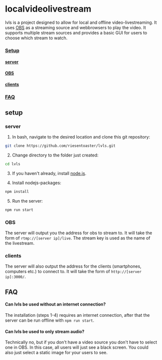# localvideolivestream

lvls is a project designed to allow for local and offline video-livestreaming. It uses [OBS](www.obsproject.com) as a streaming source and webbrowsers to play the video. It supports multiple stream sources and provides a basic GUI for users to choose which stream to watch.

### [Setup]()
#### [server]()
#### [OBS]()
#### [clients]()
### [FAQ]()

## setup

### server

1) In bash, navigate to the desired location and clone this git repository: 

```bash
git clone https://github.com/riesentoaster/lvls.git
```

2) Change directory to the folder just created:
```bash
cd lvls
```

3) If you haven't already, install [node.js](https://nodejs.org/en/download/).

4) Install nodejs-packages:
```bash
npm install
```

5) Run the server:
```bash
npm run start
```

### OBS

The server will output you the address for obs to stream to. It will take the form of `rtmp://[server ip]/live`.
The stream key is used as the name of the livestream.

### clients

The server will also output the address for the clients (smartphones, computers etc.) to connect to. It will take the form of `http://[server ip]:3000/`.


## FAQ

#### Can lvls be used without an internet connection?

The installation (steps 1-4) requires an internet connection, after that the server can be run offline with `npm run start`.

#### Can lvls be used to only stream audio?

Technically no, but if you don't have a video source you don't have to select one in OBS. In this case, all users will just see a black screen. You could also just select a static image for your users to see.
